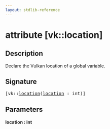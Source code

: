 ```yaml
---
layout: stdlib-reference
---
```


# attribute [vk::location]

## Description

Declare the Vulkan location of a global variable.


## Signature

<pre>
[vk::<a href="vk_location.html#decl-location" class="code_param">location</a>(<a href="vk_location.html#decl-location" class="code_param">location</a> : <span class="code_keyword">int</span>)]
</pre>

## Parameters

####  <a id="decl-location"></a>location  : int

